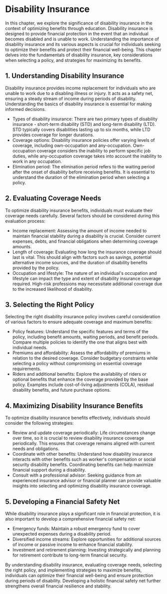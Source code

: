 Disability Insurance
=============================

In this chapter, we explore the significance of disability insurance in the context of optimizing benefits through education. Disability insurance is designed to provide financial protection in the event that an individual becomes disabled and is unable to work. Understanding the importance of disability insurance and its various aspects is crucial for individuals seeking to optimize their benefits and protect their financial well-being. This chapter delves into the fundamentals of disability insurance, key considerations when selecting a policy, and strategies for maximizing its benefits.

**1. Understanding Disability Insurance**
-----------------------------------------

Disability insurance provides income replacement for individuals who are unable to work due to a disabling illness or injury. It acts as a safety net, ensuring a steady stream of income during periods of disability. Understanding the basics of disability insurance is essential for making informed decisions.

* Types of disability insurance: There are two primary types of disability insurance - short-term disability (STD) and long-term disability (LTD). STD typically covers disabilities lasting up to six months, while LTD provides coverage for longer durations.
* Coverage options: Disability insurance policies offer varying levels of coverage, including own-occupation and any-occupation. Own-occupation coverage considers the inability to perform specific job duties, while any-occupation coverage takes into account the inability to work in any occupation.
* Elimination period: The elimination period refers to the waiting period after the onset of disability before receiving benefits. It is essential to understand the duration of the elimination period when selecting a policy.

**2. Evaluating Coverage Needs**
--------------------------------

To optimize disability insurance benefits, individuals must evaluate their coverage needs carefully. Several factors should be considered during this evaluation process:

* Income replacement: Assessing the amount of income needed to maintain financial stability during a disability is crucial. Consider current expenses, debts, and financial obligations when determining coverage amounts.
* Length of coverage: Evaluating how long the insurance coverage should last is vital. This should align with factors such as savings, potential alternative income sources, and the duration of disability benefits provided by the policy.
* Occupation and lifestyle: The nature of an individual's occupation and lifestyle can impact the type and extent of disability insurance coverage required. High-risk professions may necessitate additional coverage due to the increased likelihood of disability.

**3. Selecting the Right Policy**
---------------------------------

Selecting the right disability insurance policy involves careful consideration of various factors to ensure adequate coverage and maximum benefits:

* Policy features: Understand the specific features and terms of the policy, including benefit amounts, waiting periods, and benefit periods. Compare multiple policies to identify the one that aligns best with individual needs.
* Premiums and affordability: Assess the affordability of premiums in relation to the desired coverage. Consider budgetary constraints while selecting a policy without compromising on essential coverage requirements.
* Riders and additional benefits: Explore the availability of riders or optional benefits that enhance the coverage provided by the base policy. Examples include cost-of-living adjustments (COLA), residual disability benefits, and future purchase options.

**4. Maximizing Disability Insurance Benefits**
-----------------------------------------------

To optimize disability insurance benefits effectively, individuals should consider the following strategies:

* Review and update coverage periodically: Life circumstances change over time, so it is crucial to review disability insurance coverage periodically. This ensures that coverage remains aligned with current needs and obligations.
* Coordinate with other benefits: Understand how disability insurance interacts with other benefits such as worker's compensation or social security disability benefits. Coordinating benefits can help maximize financial support during a disability.
* Consult with a professional advisor: Seeking guidance from an experienced insurance advisor or financial planner can provide valuable insights into selecting and optimizing disability insurance coverage.

**5. Developing a Financial Safety Net**
----------------------------------------

While disability insurance plays a significant role in financial protection, it is also important to develop a comprehensive financial safety net:

* Emergency funds: Maintain a robust emergency fund to cover unexpected expenses during a disability period.
* Diversified income streams: Explore opportunities for additional sources of income or passive income to enhance financial stability.
* Investment and retirement planning: Investing strategically and planning for retirement contribute to long-term financial security.

By understanding disability insurance, evaluating coverage needs, selecting the right policy, and implementing strategies to maximize benefits, individuals can optimize their financial well-being and ensure protection during periods of disability. Developing a holistic financial safety net further strengthens overall financial resilience and stability.
